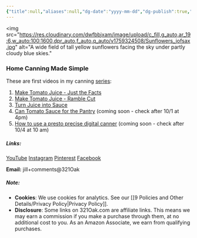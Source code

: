 ```yaml
---
{"title":null,"aliases":null,"dg-date":"yyyy-mm-dd","dg-publish":true,"dg-home":false,"dg-position":null,"weight":null,"dg-metatags":{"description":"A list of my videos","og:title":"Jill@321Oak You Tube video index","og:description":"Index of my You Tube Videos","og:image":"https://res.cloudinary.com/dwfbbjxam/image/upload/c_fill,g_auto,ar_19:6,w_auto:100:1600,dpr_auto,f_auto,q_auto/v1759324508/Sunflowers_jofsax.jpg"},"permalink":"/1-home/video-index/","metatags":{"description":"A list of my videos","og:title":"Jill@321Oak You Tube video index","og:description":"Index of my You Tube Videos","og:image":"https://res.cloudinary.com/dwfbbjxam/image/upload/c_fill,g_auto,ar_19:6,w_auto:100:1600,dpr_auto,f_auto,q_auto/v1759324508/Sunflowers_jofsax.jpg"},"dgPassFrontmatter":true}
---
```


<img
src="https://res.cloudinary.com/dwfbbjxam/image/upload/c_fill,g_auto,ar_19:6,w_auto:100:1600,dpr_auto,f_auto,q_auto/v1759324508/Sunflowers_jofsax.jpg" alt="A wide field of tall yellow sunflowers facing the sky under partly cloudy blue skies."
>
### Home Canning Made Simple
These are first videos in my canning [series](https://www.youtube.com/playlist?list=PLgK1fb29N6CyijGCxVuj8uGCdoNRO7lk4):
1. [Make Tomato Juice - Just the Facts](https://www.youtube.com/watch?v=mcQH0LguRhc&list=PLgK1fb29N6CyijGCxVuj8uGCdoNRO7lk4&index=1&t=7s&pp=gAQBiAQB)
2. [Make Tomato Juice - Ramble Cut](https://www.youtube.com/watch?v=ADo-2l0On-A&list=PLgK1fb29N6CyijGCxVuj8uGCdoNRO7lk4&index=2) 
3. [Turn Juice into Sauce](https://www.youtube.com/watch?v=NXhu7bsMcc8&list=PLgK1fb29N6CyijGCxVuj8uGCdoNRO7lk4&index=3)
4. [Can Tomato Sauce for the Pantry](https://www.youtube.com/watch?v=fcpO4EAP_IA&list=PLgK1fb29N6CyijGCxVuj8uGCdoNRO7lk4&index=4&t=1s&pp=gAQBiAQBsAQB) (coming soon - check after 10/1 at 4pm)
5. [How to use a presto precise digital canner](https://www.youtube.com/watch?v=wD_TgD6hW1I&list=PLgK1fb29N6CyijGCxVuj8uGCdoNRO7lk4&index=5&pp=gAQBiAQBsAQB) (coming soon - check after 10/4 at 10 am)

##### Links:
[YouTube](https://www.youtube.com/@Jill.321Oak)
[Instagram](https://www.instagram.com/jill_321oak/)
[Pinterest](https://www.pinterest.com/Jill_321Oak/)
[Facebook](https://www.facebook.com/321Oak)

**Email:** jill+comments@321Oak

##### Note:
- **Cookies**: We use cookies for analytics. See our [[9 Policies and Other Details/Privacy Policy\|Privacy Policy]].
- **Disclosure**: Some links on 321Oak.com are affiliate links. This means we may earn a commission if you make a purchase through them, at no additional cost to you. As an Amazon Associate, we earn from qualifying purchases.